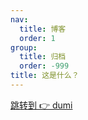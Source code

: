 ```yaml
---
nav:
  title: 博客
  order: 1
group:
  title: 归档
  order: -999
title: 这是什么？
---
```


[跳转到 👉 dumi](./dumi.md)
